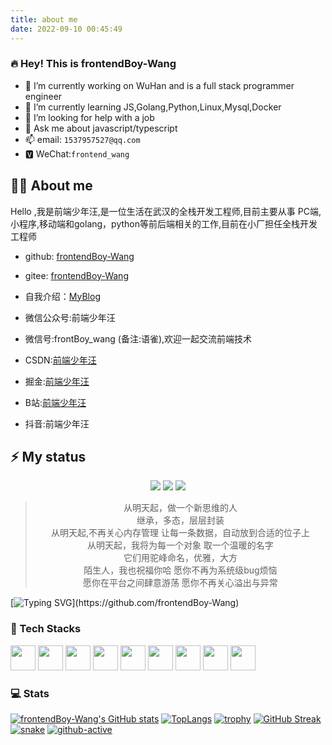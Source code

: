 ```yaml
---
title: about me
date: 2022-09-10 00:45:49
---
```

### 🔥 Hey! This is frontendBoy-Wang

- 🔭 I’m currently working on WuHan and is a full stack programmer engineer
- 🌱 I’m currently learning JS,Golang,Python,Linux,Mysql,Docker
- 🤔 I’m looking for help with a job
- 💬 Ask me about javascript/typescript
- 📫 email: `1537957527@qq.com`
- 🆅 WeChat:`frontend_wang`
## 👨‍🚒 About me

Hello ,我是前端少年汪,是一位生活在武汉的全栈开发工程师,目前主要从事 PC端,小程序,移动端和golang，python等前后端相关的工作,目前在小厂担任全栈开发工程师

- github: [frontendBoy-Wang](https://github.com/frontendBoy-Wang)

- gitee:  [frontendBoy-Wang ](https://github.com/frontendBoy-Wang)

- 自我介绍：[MyBlog](https://frontendboy-wang.github.io/)

- 微信公众号:前端少年汪

- 微信号:frontBoy_wang  (备注:语雀),欢迎一起交流前端技术

- CSDN:[前端少年汪](https://blog.csdn.net/qq_44647871?spm=1000.2115.3001.5343)

- 掘金:[前端少年汪](https://juejin.cn/user/3570847174897447)

- B站:[前端少年汪](https://space.bilibili.com/392982262)

- 抖音:前端少年汪



## ⚡ My status
<div style="text-align:center">

[![](https://visitor-badge.laobi.icu/badge?page_id=frontend_wang)](https://github.com/frontendBoy-Wang)
[![](https://img.shields.io/badge/%E2%AD%90%EF%B8%8Fstart-frontendBoy--Wang-brightgreen)](https://github.com/frontendBoy-Wang)
[![](https://img.shields.io/github/followers/frontend?color=27da6b&logo=Handshake)](https://github.com/frontendBoy-Wang)
</div>  

> <center>从明天起，做一个新思维的人<br> 
> 继承，多态，层层封装 <br>
> 从明天起,不再关心内存管理 让每一条数据，自动放到合适的位子上 <br>
> 从明天起，我将为每一个对象 取一个温暖的名字 <br>
> 它们用驼峰命名，优雅，大方<br>
> 陌生人，我也祝福你哈 愿你不再为系统级bug烦恼 <br>
> 愿你在平台之间肆意游荡 愿你不再关心溢出与异常<br></center>


[![Typing SVG](https://readme-typing-svg.herokuapp.com?font=Edu+VIC+WA+NT+Beginner&size=28&width=600&lines=To+see+the+world+as+it+is+and+to+love+it.)](https://github.com/frontendBoy-Wang)

### 🧰 Tech Stacks
<span><img src="https://cdn.jsdelivr.net/gh/devicons/devicon/icons/javascript/javascript-original.svg" width="40" height="40" /></span> 
<span><img src="https://cdn.jsdelivr.net/gh/devicons/devicon/icons/typescript/typescript-original.svg" width="40" height="40" /></span>
<span><img src="https://cdn.jsdelivr.net/gh/devicons/devicon/icons/react/react-original.svg" width="40" height="40" /></span>
<span><img src="https://cdn.jsdelivr.net/gh/devicons/devicon/icons/nodejs/nodejs-original.svg" width="40" height="40" /></span>
<span><img src="https://cdn.jsdelivr.net/gh/devicons/devicon/icons/rust/rust-plain.svg" width="40" height="40" /></span>
<span><img src="https://cdn.jsdelivr.net/gh/devicons/devicon/icons/android/android-original.svg" width="40" height="40" /></span>
<span><img src="https://cdn.jsdelivr.net/gh/devicons/devicon/icons/webpack/webpack-original.svg" width="40" height="40" /></span>
<span><img src="https://cdn.jsdelivr.net/gh/devicons/devicon/icons/gulp/gulp-plain.svg" width="40" height="40" /></span>
<span><img src="https://cdn.jsdelivr.net/gh/devicons/devicon/icons/selenium/selenium-original.svg" width="40" height="40" /></span>

### 💻 Stats

[![frontendBoy-Wang's GitHub stats](https://github-readme-stats.vercel.app/api?username=frontendBoy-Wang&show_icons=true&theme=radical)](https://github.com/frontendBoy-Wang)
[![TopLangs](https://github-readme-stats.vercel.app/api/top-langs?username=frontendBoy-Wang&layout=compact&show_icons=true&theme=radical)](https://github.com/frontendBoy-Wang)
[![trophy](https://github-profile-trophy.vercel.app/?username=frontendBoy-Wang&theme=radical)](https://github.com/frontendBoy-Wang)
[![GitHub Streak](https://github-readme-streak-stats.herokuapp.com?user=frontendBoy-Wang&theme=radical&locale=en)](https://github.com/frontendBoy-Wang)
[![snake](./assets/github-contribution-grid-snake.svg)](https://github.com/frontendBoy-Wang)
[![github-active](./profile-3d-contrib/profile-night-rainbow.svg)](https://github.com/frontendBoy-Wang)
